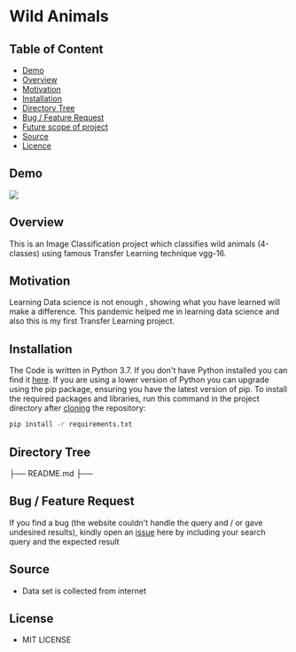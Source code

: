 # Wild Animals

## Table of Content
  * [Demo](#demo)
  * [Overview](#overview)
  * [Motivation](#motivation)
  * [Installation](#installation)
  * [Directory Tree](#directory-tree)
  * [Bug / Feature Request](#bug---feature-request)
  * [Future scope of project](#future-scope)
  * [Source](#Source)
  * [Licence](#Licence)


## Demo

[![](https://imgur.com/OYDAzwV.png)](https://imgur.com/Y4eBkLY)

## Overview
This is an Image Classification project which classifies wild animals (4-classes) using famous Transfer Learning technique vgg-16.

## Motivation
Learning Data science is not enough , showing what you have learned will make a difference. This pandemic helped me in learning data science and also this is my first Transfer Learning project.

## Installation
The Code is written in Python 3.7. If you don't have Python installed you can find it [here](https://www.python.org/downloads/). If you are using a lower version of Python you can upgrade using the pip package, ensuring you have the latest version of pip. To install the required packages and libraries, run this command in the project directory after [cloning](https://www.howtogeek.com/451360/how-to-clone-a-github-repository/) the repository:
```bash
pip install -r requirements.txt
```

## Directory Tree 
├── README.md
├── 

## Bug / Feature Request

If you find a bug (the website couldn't handle the query and / or gave undesired results), kindly open an [issue](https://github.com/bharathreddy3468/nlp_emotion/issues) here by including your search query and the expected result

## Source
* Data set is collected from internet

## License
* MIT LICENSE
